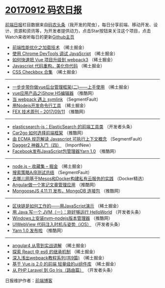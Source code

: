 # [20170912 码农日报](http://hao.caibaojian.com/date/2017/09/12)

[前端日报](http://caibaojian.com/c/news)栏目数据来自[码农头条](http://hao.caibaojian.com/)（我开发的爬虫），每日分享前端、移动开发、设计、资源和资讯等，为开发者提供动力，点击Star按钮来关注这个项目，点击Watch来收听每日的更新[Github主页](https://github.com/kujian/frontendDaily)
* [前端性能优化之加载技术](http://hao.caibaojian.com/50925.html) （稀土掘金）
* [使用 Chrome DevTools 调试 JavaScript](http://hao.caibaojian.com/50929.html) （稀土掘金）
* [如何快速把 Vue 项目升级到 webpack3](http://hao.caibaojian.com/50917.html) （稀土掘金）
* [Javascript 代码重构，美化你代码](http://hao.caibaojian.com/50919.html) （稀土掘金）
* [CSS Checkbox 合集](http://hao.caibaojian.com/50930.html) （稀土掘金）

***
* [一步步带你做vue后台管理框架(二)——上手使用](http://hao.caibaojian.com/50923.html) （稀土掘金）
* [vue应用产品之iShow H5编辑器](http://hao.caibaojian.com/50894.html) （推酷网）
* [当 webpack 遇上 symlink](http://hao.caibaojian.com/50884.html) （SegmentFault）
* [用Nodejs开发命令行工具](http://hao.caibaojian.com/50927.html) （稀土掘金）
* [FEX 技术周刊 &#8211; 2017/09/11](http://hao.caibaojian.com/50899.html) （推酷网）

***
* [elasticsearch-js：ElasticSearch 的前端工具类](http://hao.caibaojian.com/50963.html) （开发者头条）
* [Car2go 如何选择前端框架](http://hao.caibaojian.com/50893.html) （推酷网）
* [由 ECMA 规范解读 Javascript 可执行上下文概念](http://hao.caibaojian.com/50883.html) （SegmentFault）
* [Dagger2 神器入门（四）](http://hao.caibaojian.com/50990.html) （ImportNew）
* [Facebook发布JavaScript包管理器Yarn 1.0](http://hao.caibaojian.com/50898.html) （推酷网）

***
* [node.js &#8211; 收藏集 &#8211; 掘金](http://hao.caibaojian.com/50920.html) （稀土掘金）
* [搜索策略A/B测试总结](http://hao.caibaojian.com/50888.html) （SegmentFault）
* [去哪儿网基于Mesos和Docker构建私有云服务的实践](http://hao.caibaojian.com/50992.html) （Docker精选）
* [Angular做一个笔记文章管理应用](http://hao.caibaojian.com/50889.html) （推酷网）
* [MongooseJS 4.11.11 发布，MongoDB 连接包](http://hao.caibaojian.com/50900.html) （推酷网）

***
* [区块链是如何工作的——用JavaScript演示](http://hao.caibaojian.com/50922.html) （稀土掘金）
* [用 Java 写一个 JVM（一）：刚好够运行 HelloWorld](http://hao.caibaojian.com/50954.html) （开发者头条）
* [Windows上安装nvm&#8211;nodejs版本管理器](http://hao.caibaojian.com/50901.html) （推酷网）
* [UIWebView 代码注入时机与姿势（iOS）](http://hao.caibaojian.com/50965.html) （开发者头条）
* [Yarn 1.0 发布啦](http://hao.caibaojian.com/50891.html) （推酷网）

***
* [angular4 从零到实战讲解](http://hao.caibaojian.com/50913.html) （稀土掘金）
* [探索 React 中 es6 的继承机制](http://hao.caibaojian.com/50924.html) （稀土掘金）
* [深入浅出webpack教程系列(共9篇)](http://hao.caibaojian.com/50914.html) （稀土掘金）
* [基于 Vue.js 2.0 的前端 轻量级的ui组件库](http://hao.caibaojian.com/50915.html) （稀土掘金）
* [从 PHP Laravel 到 Go Iris（路由篇）](http://hao.caibaojian.com/50968.html) （开发者头条）

日报维护作者：[前端博客](http://caibaojian.com/) 